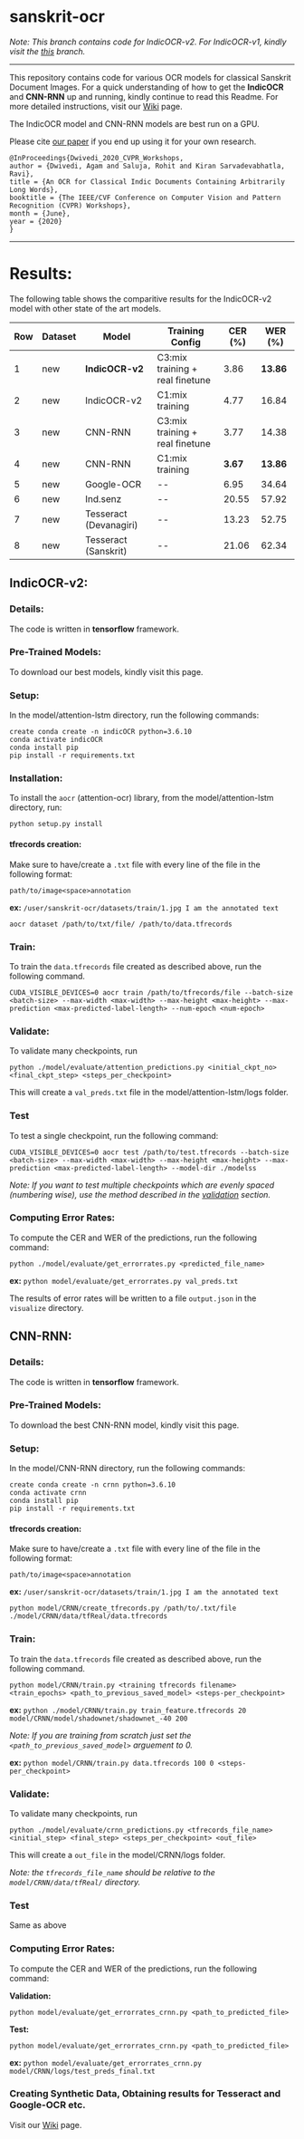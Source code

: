 # sanskrit-ocr

*Note: This branch contains code for IndicOCR-v2. For IndicOCR-v1, kindly visit the [this](https://github.com/ihdia/sanskrit-ocr) branch.*


----------------------------------------------------------------------------

This repository contains code for various OCR models for classical Sanskrit Document Images. For a quick understanding of how to get the **IndicOCR** and **CNN-RNN** up and running, kindly continue to read this Readme. For more detailed instructions, visit our  [Wiki](https://github.com/ihdia/sanskrit-ocr/wiki) page.

The IndicOCR model and CNN-RNN models are best run on a GPU.

Please cite [our paper](https://openaccess.thecvf.com/content_CVPRW_2020/papers/w34/Dwivedi_An_OCR_for_Classical_Indic_Documents_Containing_Arbitrarily_Long_Words_CVPRW_2020_paper.pdf) if you end up using it for your own research.


```
@InProceedings{Dwivedi_2020_CVPR_Workshops,
author = {Dwivedi, Agam and Saluja, Rohit and Kiran Sarvadevabhatla, Ravi},
title = {An OCR for Classical Indic Documents Containing Arbitrarily Long Words},
booktitle = {The IEEE/CVF Conference on Computer Vision and Pattern Recognition (CVPR) Workshops},
month = {June},
year = {2020}
}
```
-----------------------------------------------------------------------------------------------------

# Results:

The following table shows the comparitive results for the IndicOCR-v2 model with other state of the art models.


|Row |**Dataset**|**Model**|Training Config| CER (%)| WER (%)|
|----|-------------|--------|----------|-----|----|
1 | new | **IndicOCR-v2** | C3:mix training + real finetune | 3.86 | **13.86**|
2 | new | IndicOCR-v2 | C1:mix training  |4.77|16.84|
3 | new | CNN-RNN | C3:mix training + real finetune |3.77| 14.38|
4 | new | CNN-RNN | C1:mix training | **3.67**| **13.86** |
5 | new | Google-OCR | -- | 6.95| 34.64| 
6 | new | Ind.senz | -- | 20.55| 57.92| 
7 | new | Tesseract (Devanagiri)| --  |13.23 |52.75| 
8 | new | Tesseract (Sanskrit)| --  |21.06 |62.34| 

## IndicOCR-v2:

### Details:

The code is written in **tensorflow** framework.

### Pre-Trained Models:

To download our best models, kindly visit this page.

### Setup:

In the model/attention-lstm directory, run the following commands:
```
create conda create -n indicOCR python=3.6.10
conda activate indicOCR
conda install pip
pip install -r requirements.txt
```

### Installation:
To install the `aocr` (attention-ocr) library, from the model/attention-lstm directory, run:

```
python setup.py install
```

#### tfrecords creation:

Make sure to have/create a `.txt` file with every line of the file in the following format:

`path/to/image<space>annotation`

**ex:** `/user/sanskrit-ocr/datasets/train/1.jpg I am the annotated text`

```
aocr dataset /path/to/txt/file/ /path/to/data.tfrecords
```

### Train:

To train the `data.tfrecords` file created as described above, run the following command.

```
CUDA_VISIBLE_DEVICES=0 aocr train /path/to/tfrecords/file --batch-size <batch-size> --max-width <max-width> --max-height <max-height> --max-prediction <max-predicted-label-length> --num-epoch <num-epoch>
```

### Validate:

To validate many checkpoints, run 

```
python ./model/evaluate/attention_predictions.py <initial_ckpt_no> <final_ckpt_step> <steps_per_checkpoint>
```

This will create a `val_preds.txt` file in the model/attention-lstm/logs folder.

### Test

To test a single checkpoint, run the following command:

```
CUDA_VISIBLE_DEVICES=0 aocr test /path/to/test.tfrecords --batch-size <batch-size> --max-width <max-width> --max-height <max-height> --max-prediction <max-predicted-label-length> --model-dir ./modelss
```

*Note: If you want to test multiple checkpoints which are evenly spaced (numbering wise), use the method described in the [validation](#Validate) section.*

### Computing Error Rates:

To compute the CER and WER of the predictions, run the following command:

```
python ./model/evaluate/get_errorrates.py <predicted_file_name>
```

**ex:** `python model/evaluate/get_errorrates.py val_preds.txt`

The results of error rates will be written to a file `output.json` in the `visualize` directory.

## CNN-RNN:

### Details:

The code is written in **tensorflow** framework.

### Pre-Trained Models:

To download the best CNN-RNN model, kindly visit this page.

### Setup:

In the model/CNN-RNN directory, run the following commands:
```
create conda create -n crnn python=3.6.10
conda activate crnn
conda install pip
pip install -r requirements.txt
```

#### tfrecords creation:

Make sure to have/create a `.txt` file with every line of the file in the following format:

`path/to/image<space>annotation`

**ex:** `/user/sanskrit-ocr/datasets/train/1.jpg I am the annotated text`

```
python model/CRNN/create_tfrecords.py /path/to/.txt/file ./model/CRNN/data/tfReal/data.tfrecords
```

### Train:

To train the `data.tfrecords` file created as described above, run the following command.

```
python model/CRNN/train.py <training tfrecords filename> <train_epochs> <path_to_previous_saved_model> <steps-per_checkpoint>
```
**ex:** `python ./model/CRNN/train.py train_feature.tfrecords 20 model/CRNN/model/shadownet/shadownet_-40 200`

*Note: If you are training from scratch just set the `<path_to_previous_saved_model>` arguement to 0.*

**ex:** `python model/CRNN/train.py data.tfrecords 100 0 <steps-per_checkpoint>`

### Validate:

To validate many checkpoints, run 

```
python ./model/evaluate/crnn_predictions.py <tfrecords_file_name> <initial_step> <final_step> <steps_per_checkpoint> <out_file>
```

This will create a `out_file` in the model/CRNN/logs folder.

*Note: the `tfrecords_file_name` should be relative to the `model/CRNN/data/tfReal/` directory.*

### Test

Same as above

### Computing Error Rates:

To compute the CER and WER of the predictions, run the following command:

**Validation:**
```
python model/evaluate/get_errorrates_crnn.py <path_to_predicted_file>
```

**Test:**
```
python model/evaluate/get_errorrates_crnn.py <path_to_predicted_file>
```

**ex:** `python model/evaluate/get_errorrates_crnn.py model/CRNN/logs/test_preds_final.txt`

### Creating Synthetic Data, Obtaining results for Tesseract and Google-OCR etc.

Visit our [Wiki](https://github.com/ihdia/sanskrit-ocr/wiki) page.


